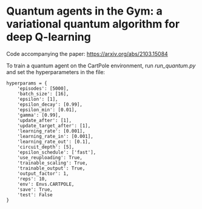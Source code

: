 # Quantum agents in the Gym: a variational quantum algorithm for deep Q-learning

Code accompanying the paper: https://arxiv.org/abs/2103.15084

To train a quantum agent on the CartPole environment, run *run_quantum.py* and set the hyperparameters in the file:

    hyperparams = {
        'episodes': [5000],
        'batch_size': [16],
        'epsilon': [1],
        'epsilon_decay': [0.99],
        'epsilon_min': [0.01],
        'gamma': [0.99],
        'update_after': [1],
        'update_target_after': [1],
        'learning_rate': [0.001],
        'learning_rate_in': [0.001],
        'learning_rate_out': [0.1],
        'circuit_depth': [5],
        'epsilon_schedule': ['fast'],
        'use_reuploading': True,
        'trainable_scaling': True,
        'trainable_output': True,
        'output_factor': 1,
        'reps': 10,
        'env': Envs.CARTPOLE,
        'save': True,
        'test': False
    }